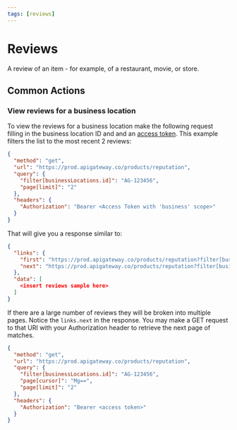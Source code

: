 ```yaml
---
tags: [reviews]
---
```


# Reviews

A review of an item - for example, of a restaurant, movie, or store.

## Common Actions

### View reviews for a business location

To view the reviews for a business location make the following request filling in the business location ID and and an [access token](../Authorization/2-legged-oauth/UsingAServiceAccount.md). This example filters the list to the most recent 2 reviews: 


```json http
{
  "method": "get",
  "url": "https://prod.apigateway.co/products/reputation",
  "query": {
    "filter[businessLocations.id]": "AG-123456",
    "page[limit]": "2"
  },
  "headers": {
    "Authorization": "Bearer <Access Token with 'business' scope>"
  }
}
```

That will give you a response similar to:

```json
{
  "links": {
    "first": "https://prod.apigateway.co/products/reputation?filter[businessLocations.id]=AG-123456&page[cursor]=&page[limit]=2",
    "next": "https://prod.apigateway.co/products/reputation?filter[businessLocations.id]=AG-123456&page[cursor]=Mg==&page[limit]=2"
  },
  "data": [
    <insert reviews sample here>
  ]
}
```

If there are a large number of reviews they will be broken into multiple pages. Notice the `links.next` in the response. You may make a GET request to that URI with your Authorization header to retrieve the next page of matches. 

```json http
{
  "method": "get",
  "url": "https://prod.apigateway.co/products/reputation",
  "query": {
    "filter[businessLocations.id]": "AG-123456",
    "page[cursor]": "Mg==",
    "page[limit]": "2"
  },
  "headers": {
    "Authorization": "Bearer <access token>"
  }
}
```